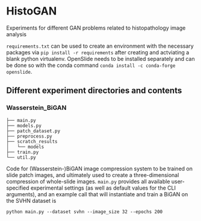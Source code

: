 # HistoGAN
Experiments for different GAN problems related to histopathology image analysis

`requirements.txt` can be used to create an environment with the necessary packages via `pip install -r requirements` after creating and actviating a blank python virtualenv. OpenSlide needs to be installed separately and can be done so with the conda command `conda install -c conda-forge openslide`.

## Different experiment directories and contents
### Wasserstein_BiGAN
```
├── main.py
├── models.py
├── patch_dataset.py
├── preprocess.py
├── scratch_results
│   └── models
├── train.py
└── util.py
```
Code for (Wasserstein-)BiGAN image compression system to be trained on slide patch images, and ultimately used to create a three-dimensional compression of whole-slide images. `main.py` provides all available user-specified experimental settings (as well as default values for the CLI arguments), and an example call that will instantiate and train a BiGAN on the SVHN dataset is
```
python main.py --dataset svhn --image_size 32 --epochs 200
```
